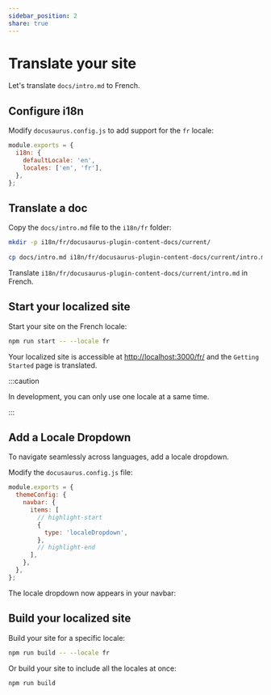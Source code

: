 ```yaml
---  
sidebar_position: 2  
share: true  
---  
```

  
# Translate your site  
  
Let's translate `docs/intro.md` to French.  
  
## Configure i18n  
  
Modify `docusaurus.config.js` to add support for the `fr` locale:  
  
```js title="docusaurus.config.js"  
module.exports = {  
  i18n: {  
    defaultLocale: 'en',  
    locales: ['en', 'fr'],  
  },  
};  
```  
  
## Translate a doc  
  
Copy the `docs/intro.md` file to the `i18n/fr` folder:  
  
```bash  
mkdir -p i18n/fr/docusaurus-plugin-content-docs/current/  
  
cp docs/intro.md i18n/fr/docusaurus-plugin-content-docs/current/intro.md  
```  
  
Translate `i18n/fr/docusaurus-plugin-content-docs/current/intro.md` in French.  
  
## Start your localized site  
  
Start your site on the French locale:  
  
```bash  
npm run start -- --locale fr  
```  
  
Your localized site is accessible at [http://localhost:3000/fr/](http://localhost:3000/fr/) and the `Getting Started` page is translated.  
  
:::caution  
  
In development, you can only use one locale at a same time.  
  
:::  
  
## Add a Locale Dropdown  
  
To navigate seamlessly across languages, add a locale dropdown.  
  
Modify the `docusaurus.config.js` file:  
  
```js title="docusaurus.config.js"  
module.exports = {  
  themeConfig: {  
    navbar: {  
      items: [  
        // highlight-start  
        {  
          type: 'localeDropdown',  
        },  
        // highlight-end  
      ],  
    },  
  },  
};  
```  
  
The locale dropdown now appears in your navbar:  
    
## Build your localized site  
  
Build your site for a specific locale:  
  
```bash  
npm run build -- --locale fr  
```  
  
Or build your site to include all the locales at once:  
  
```bash  
npm run build  
```  
